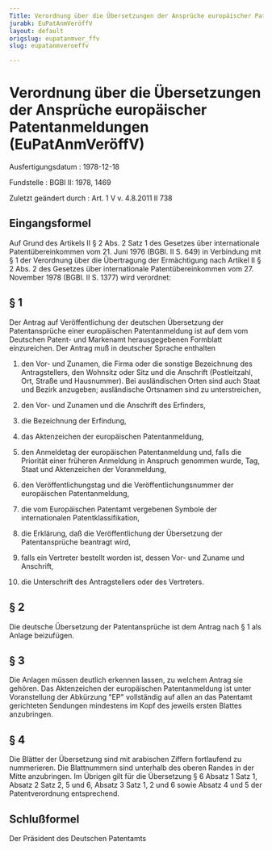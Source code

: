 ```yaml
---
Title: Verordnung über die Übersetzungen der Ansprüche europäischer Patentanmeldungen
jurabk: EuPatAnmVeröffV
layout: default
origslug: eupatanmver_ffv
slug: eupatanmveroeffv

---
```


# Verordnung über die Übersetzungen der Ansprüche europäischer Patentanmeldungen (EuPatAnmVeröffV)

Ausfertigungsdatum
:   1978-12-18

Fundstelle
:   BGBl II: 1978, 1469

Zuletzt geändert durch
:   Art. 1 V v. 4.8.2011 II 738


## Eingangsformel

Auf Grund des Artikels II § 2 Abs. 2 Satz 1 des Gesetzes über
internationale Patentübereinkommen vom 21. Juni 1976 (BGBl. II S. 649)
in Verbindung mit § 1 der Verordnung über die Übertragung der
Ermächtigung nach Artikel II § 2 Abs. 2 des Gesetzes über
internationale Patentübereinkommen vom 27. November 1978 (BGBl. II S.
1377) wird verordnet:


## § 1

Der Antrag auf Veröffentlichung der deutschen Übersetzung der
Patentansprüche einer europäischen Patentanmeldung ist auf dem vom
Deutschen Patent- und Markenamt herausgegebenen Formblatt
einzureichen. Der Antrag muß in deutscher Sprache enthalten

1.  den Vor- und Zunamen, die Firma oder die sonstige Bezeichnung des
    Antragstellers, den Wohnsitz oder Sitz und die Anschrift
    (Postleitzahl, Ort, Straße und Hausnummer). Bei ausländischen Orten
    sind auch Staat und Bezirk anzugeben; ausländische Ortsnamen sind zu
    unterstreichen,


2.  den Vor- und Zunamen und die Anschrift des Erfinders,


3.  die Bezeichnung der Erfindung,


4.  das Aktenzeichen der europäischen Patentanmeldung,


5.  den Anmeldetag der europäischen Patentanmeldung und, falls die
    Priorität einer früheren Anmeldung in Anspruch genommen wurde, Tag,
    Staat und Aktenzeichen der Voranmeldung,


6.  den Veröffentlichungstag und die Veröffentlichungsnummer der
    europäischen Patentanmeldung,


7.  die vom Europäischen Patentamt vergebenen Symbole der internationalen
    Patentklassifikation,


8.  die Erklärung, daß die Veröffentlichung der Übersetzung der
    Patentansprüche beantragt wird,


9.  falls ein Vertreter bestellt worden ist, dessen Vor- und Zuname und
    Anschrift,


10. die Unterschrift des Antragstellers oder des Vertreters.





## § 2

Die deutsche Übersetzung der Patentansprüche ist dem Antrag nach § 1
als Anlage beizufügen.


## § 3

Die Anlagen müssen deutlich erkennen lassen, zu welchem Antrag sie
gehören. Das Aktenzeichen der europäischen Patentanmeldung ist unter
Voranstellung der Abkürzung "EP" vollständig auf allen an das
Patentamt gerichteten Sendungen mindestens im Kopf des jeweils ersten
Blattes anzubringen.


## § 4

Die Blätter der Übersetzung sind mit arabischen Ziffern fortlaufend zu
nummerieren. Die Blattnummern sind unterhalb des oberen Randes in der
Mitte anzubringen. Im Übrigen gilt für die Übersetzung § 6 Absatz 1
Satz 1, Absatz 2 Satz 2, 5 und 6, Absatz 3 Satz 1, 2 und 6 sowie
Absatz 4 und 5 der Patentverordnung entsprechend.


## Schlußformel

Der Präsident des Deutschen Patentamts

